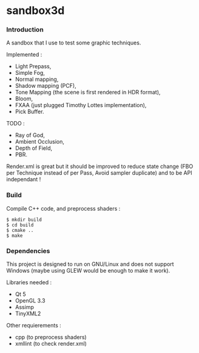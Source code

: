 sandbox3d
=========

### Introduction

A sandbox that I use to test some graphic techniques.

Implemented :
- Light Prepass,
- Simple Fog,
- Normal mapping,
- Shadow mapping (PCF),
- Tone Mapping (the scene is first rendered in HDR format),
- Bloom,
- FXAA (just plugged Timothy Lottes implementation),
- Pick Buffer.

TODO :
- Ray of God,
- Ambient Occlusion,
- Depth of Field,
- PBR.

Render.xml is great but it should be improved to reduce state change (FBO per Technique instead of per Pass, Avoid sampler duplicate) and to be API independant !

### Build

Compile C++ code, and preprocess shaders :
```
$ mkdir build
$ cd build
$ cmake ..
$ make
```

### Dependencies

This project is designed to run on GNU/Linux and does not support Windows (maybe using GLEW would be enough to make it work).

Libraries needed :
- Qt 5
- OpenGL 3.3
- Assimp
- TinyXML2

Other requierements :
- cpp (to preprocess shaders)
- xmllint (to check render.xml)
